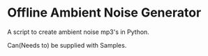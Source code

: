 # Offline Ambient Noise Generator
A script to create ambient noise mp3's in Python.

Can(Needs to) be supplied with Samples.

